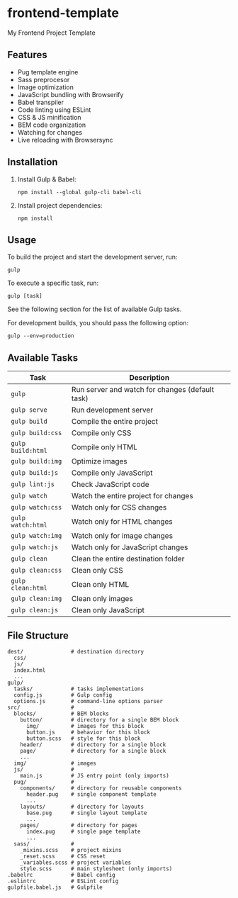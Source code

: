 frontend-template
=================
My Frontend Project Template

Features
--------
* Pug template engine
* Sass preprocesor
* Image optimization
* JavaScript bundling with Browserify
* Babel transpiler
* Code linting using ESLint
* CSS & JS minification
* BEM code organization
* Watching for changes
* Live reloading with Browsersync

Installation
------------
1. Install Gulp & Babel:
   ```
   npm install --global gulp-cli babel-cli
   ```
2. Install project dependencies:
   ```
   npm install
   ```

Usage
-----
To build the project and start the development server, run:

```gulp```

To execute a specific task, run:

```gulp [task]```

See the following section for the list of available Gulp tasks.

For development builds, you should pass the following option:

```gulp --env=production```

Available Tasks
---------------
| Task                  | Description                                     |
| --------------------- | ----------------------------------------------- |
| ```gulp```            | Run server and watch for changes (default task) |
| ```gulp serve```      | Run development server                          |
| ```gulp build```      | Compile the entire project                      |
| ```gulp build:css```  | Compile only CSS                                |
| ```gulp build:html``` | Compile only HTML                               |
| ```gulp build:img```  | Optimize images                                 |
| ```gulp build:js```   | Compile only JavaScript                         |
| ```gulp lint:js```    | Check JavaScript code                           |
| ```gulp watch```      | Watch the entire project for changes            |
| ```gulp watch:css```  | Watch only for CSS changes                      |
| ```gulp watch:html``` | Watch only for HTML changes                     |
| ```gulp watch:img```  | Watch only for image changes                    |
| ```gulp watch:js```   | Watch only for JavaScript changes               |
| ```gulp clean```      | Clean the entire destination folder             |
| ```gulp clean:css```  | Clean only CSS                                  |
| ```gulp clean:html``` | Clean only HTML                                 |
| ```gulp clean:img```  | Clean only images                               |
| ```gulp clean:js```   | Clean only JavaScript                           |

File Structure
--------------
```
dest/               # destination directory
  css/
  js/
  index.html
  ...
gulp/
  tasks/            # tasks implementations
  config.js         # Gulp config
  options.js        # command-line options parser
src/                # 
  blocks/           # BEM blocks
    button/         # directory for a single BEM block
      img/          # images for this block
      button.js     # behavior for this block
      button.scss   # style for this block
    header/         # directory for a single block
    page/           # directory for a single block
    ...
  img/              # images
  js/               # 
    main.js         # JS entry point (only imports)
  pug/              #
    components/     # directory for reusable components
      header.pug    # single component template
      ...
    layouts/        # directory for layouts
      base.pug      # single layout template
      ...
    pages/          # directory for pages
      index.pug     # single page template
      ...
  sass/             #
    _mixins.scss    # project mixins
    _reset.scss     # CSS reset
    _variables.scss # project variables
    style.scss      # main stylesheet (only imports)
.babelrc            # Babel config
.eslintrc           # ESLint config
gulpfile.babel.js   # Gulpfile
```

